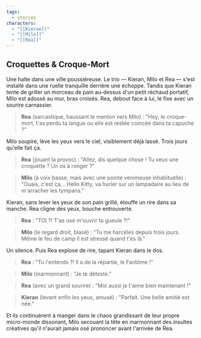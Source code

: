 ```yaml
---
tags:
  - stories
characters:
  - "[[Kieran]]"
  - "[[Milo]]"
  - "[[Rea]]"
---
```

## Croquettes & Croque-Mort

Une halte dans une ville poussiéreuse. Le trio — Kieran, Milo et Rea — s'est installé dans une ruelle tranquille derrière une échoppe. Tandis que Kieran tente de griller un morceau de pain au-dessus d'un petit réchaud portatif, Milo est adossé au mur, bras croisés. Rea, debout face à lui, le fixe avec un sourire carnassier.

> **Rea** (sarcastique, haussant le menton vers Milo) :
> "Hey, le croque-mort, t'as perdu ta langue ou elle est restée coincée dans ta capuche ?"

Milo soupire, lève les yeux vers le ciel, visiblement déjà lassé. Trois jours qu'elle fait ça.

>**Rea** (jouant la provoc) :
> "Allez, dis quelque chose ! Tu veux une croquette ? Un os à ronger ?"

> **Milo** (à voix basse, mais avec une pointe venimeuse inhabituelle) :
> "Ouais, c'est ça... Hello Kitty, va hurler sur un lampadaire au lieu de m'arracher les tympans."

Kieran, sans lever les yeux de son pain grillé, étouffe un rire dans sa manche. Rea cligne des yeux, bouche entrouverte.

> **Rea** :
> "TOI ?! T'as osé m'ouvrir ta gueule ?!"

> **Milo** (le regard droit, blasé) :
> "Tu me harcèles depuis trois jours. Même le feu de camp il est stressé quand t'es là."

Un silence. Puis Rea explose de rire, tapant Kieran dans le dos.

>**Rea** :
> "Tu l'entends ?! Il a de la répartie, le Fantôme !"

> **Milo** (marmonnant) :
> "Je te déteste."

> **Rea** (avec un grand sourire) :
> "Moi aussi je t'aime bien maintenant !"

> **Kieran** (levant enfin les yeux, amusé) :
> "Parfait. Une belle amitié est née."

Et ils continuèrent à manger dans le chaos grandissant de leur propre micro-monde dissonant, Milo secouant la tête en marmonnant des insultes créatives qu'il n'aurait jamais osé prononcer avant l'arrivée de Rea.